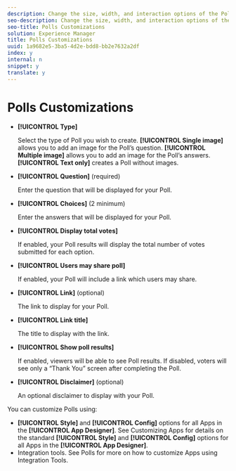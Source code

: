 ```yaml
---
description: Change the size, width, and interaction options of the Polls app.
seo-description: Change the size, width, and interaction options of the Polls app.
seo-title: Polls Customizations
solution: Experience Manager
title: Polls Customizations
uuid: 1a9682e5-3ba5-4d2e-bdd8-bb2e7632a2df
index: y
internal: n
snippet: y
translate: y
---
```


# Polls Customizations


<a id="section_wlh_4wg_sy"></a>


* **[!UICONTROL  Type]**

  Select the type of Poll you wish to create. **[!UICONTROL  Single image]** allows you to add an image for the Poll’s question. **[!UICONTROL  Multiple image]** allows you to add an image for the Poll’s answers. **[!UICONTROL  Text only]** creates a Poll without images.

* **[!UICONTROL  Question]** (required)

  Enter the question that will be displayed for your Poll.

* **[!UICONTROL  Choices]** (2 minimum)

  Enter the answers that will be displayed for your Poll.

* **[!UICONTROL  Display total votes]**

  If enabled, your Poll results will display the total number of votes submitted for each option.

* **[!UICONTROL  Users may share poll]**

  If enabled, your Poll will include a link which users may share.

* **[!UICONTROL  Link]** (optional)

  The link to display for your Poll.

* **[!UICONTROL  Link title]**

  The title to display with the link.

* **[!UICONTROL  Show poll results]**

  If enabled, viewers will be able to see Poll results. If disabled, voters will see only a “Thank You” screen after completing the Poll.

* **[!UICONTROL  Disclaimer]** (optional)

  An optional disclaimer to display with your Poll.

You can customize Polls using:

* **[!UICONTROL  Style]** and **[!UICONTROL  Config]** options for all Apps in the **[!UICONTROL  App Designer]**. See Customizing Apps for details on the standard **[!UICONTROL  Style]** and **[!UICONTROL  Config]** options for all Apps in the **[!UICONTROL  App Designer]**.
* Integration tools. See Polls for more on how to customize Apps using Integration Tools.
